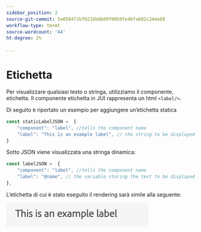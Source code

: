 ```yaml
---
sidebar_position: 2
source-git-commit: 5e0584f1bf0216b8b00f00b9fe46fa682c244e08
workflow-type: tm+mt
source-wordcount: '44'
ht-degree: 2%

---
```



# Etichetta

Per visualizzare qualsiasi testo o stringa, utilizziamo il componente, etichetta.
Il componente etichetta in JUI rappresenta un html `<label/>`.

Di seguito è riportato un esempio per aggiungere un’etichetta statica

```js title="staticLabel.js"
const staticLabelJSON =  {
    "component": "label", //tells the component name
    "label": "This is an example label", // the string to be displayed
}
```

Sotto JSON viene visualizzata una stringa dinamica:

```js title="dynamicLabel.js"
const labelJSON =  {
    "component": "label", //tells the component name
    "label": "@name", // the variable storing the text to be displayed
},
```

L’etichetta di cui è stato eseguito il rendering sarà simile alla seguente:

![etichetta](./imgs/label.png "Etichetta")